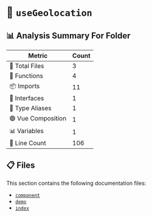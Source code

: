 # 📁 `useGeolocation`

## 📊 Analysis Summary For Folder

| Metric | Count |
|--------|-------|
| 📁 Total Files | 3 |
| 🔧 Functions | 4 |
| 📦 Imports | 11 |
| 📐 Interfaces | 1 |
| 📑 Type Aliases | 1 |
| 🟢 Vue Composition | 1 |
| 📊 Variables | 1 |
| 🔢 Line Count | 106 |


## 📋 Files

This section contains the following documentation files:

- [`component`](./component.md)
- [`demo`](./demo.md)
- [`index`](./index.md)